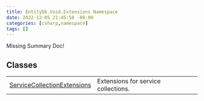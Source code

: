 ```yaml
---
title: EntityDb.Void.Extensions Namespace
date: 2022-12-05 21:45:58 -08:00
categories: [csharp,namespace]
tags: []
---
```


Missing Summary Doc!
## Classes
<table><tr><td><a href='/posts/csharp.class.entitydb.void.extensions.servicecollectionextensions/'>ServiceCollectionExtensions</a></td><td>
Extensions for service collections.
</td></tr></table>
